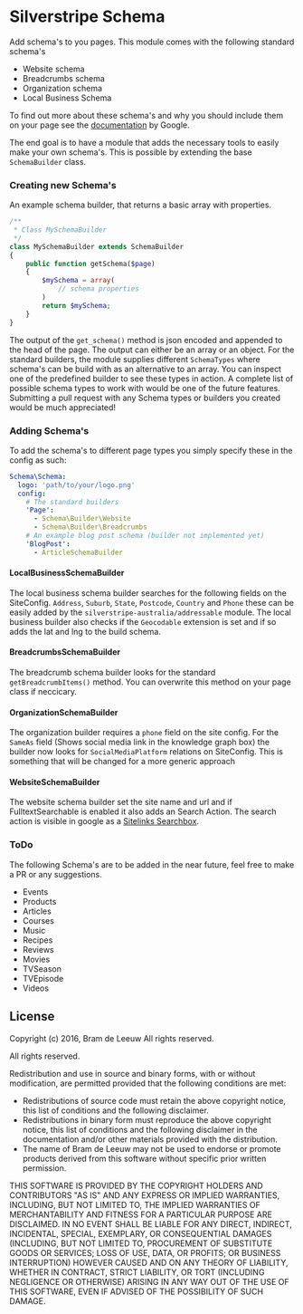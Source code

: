 # Silverstripe Schema

Add schema's to you pages. This module comes with the following standard schema's
- Website schema
- Breadcrumbs schema
- Organization schema
- Local Business Schema

To find out more about these schema's and why you should include them on your page see the [documentation](https://developers.google.com/search/docs/data-types/data-type-selector) by Google.

The end goal is to have a module that adds the necessary tools to easily make your own schema's. This is possible by extending the base `SchemaBuilder` class.
 
### Creating new Schema's
 
An example schema builder, that returns a basic array with properties.
```php
/**
 * Class MySchemaBuilder
 */
class MySchemaBuilder extends SchemaBuilder 
{
    public function getSchema($page)
    {
        $mySchema = array(
            // schema properties
        )
        return $mySchema;
    }
}
```
The output of the `get_schema()` method is json encoded and appended to the head of the page.
The output can either be an array or an object. For the standard builders, the module supplies different `SchemaTypes` where schema's can be build with as an alternative to an array.
You can inspect one of the predefined builder to see these types in action. A complete list of possible schema types to work with would be 
one of the future features. Submitting a pull request with any Schema types or builders you created would be much appreciated!  

### Adding Schema's

To add the schema's to different page types you simply specify these in the config as such:
```yaml
Schema\Schema:
  logo: 'path/to/your/logo.png'
  config:
    # The standard builders
    'Page':
      - Schema\Builder\Website
      - Schema\Builder\Breadcrumbs
    # An example blog post schema (builder not implemented yet)
    'BlogPost':
      - ArticleSchemaBuilder
```

#### LocalBusinessSchemaBuilder

The local business schema builder searches for the following fields on the SiteConfig. `Address`, `Suburb`, `State`, `Postcode`, `Country` and `Phone` these can be easily added by the `silverstripe-australia/addressable` module. 
The local business builder also checks if the `Geocodable` extension is set and if so adds the lat and lng to the build schema. 

#### BreadcrumbsSchemaBuilder

The breadcrumb schema builder looks for the standard `getBreadcrumbItems()` method. 
You can overwrite this method on your page class if neccicary.

#### OrganizationSchemaBuilder

The organization builder requires a `phone` field on the site config. 
For the `SameAs` field (Shows social media link in the knowledge graph box) the builder now looks for `SocialMediaPlatform` relations on SiteConfig. 
This is something that will be changed for a more generic approach  

#### WebsiteSchemaBuilder

The website schema builder set the site name and url and if FulltextSearchable is enabled it also adds an Search Action. 
The search action is visible in google as a [Sitelinks Searchbox](https://developers.google.com/search/docs/data-types/sitelinks-searchbox).

### ToDo

The following Schema's are to be added in the near future, feel free to make a PR or any suggestions.

- Events
- Products
- Articles
- Courses
- Music
- Recipes
- Reviews
- Movies
- TVSeason
- TVEpisode
- Videos

## License

Copyright (c) 2016, Bram de Leeuw
All rights reserved.

All rights reserved.

Redistribution and use in source and binary forms, with or without
modification, are permitted provided that the following conditions are met:

 * Redistributions of source code must retain the above copyright
   notice, this list of conditions and the following disclaimer.
 * Redistributions in binary form must reproduce the above copyright
   notice, this list of conditions and the following disclaimer in the
   documentation and/or other materials provided with the distribution.
 * The name of Bram de Leeuw may not be used to endorse or promote products
   derived from this software without specific prior written permission.

THIS SOFTWARE IS PROVIDED BY THE COPYRIGHT HOLDERS AND CONTRIBUTORS "AS IS" AND
ANY EXPRESS OR IMPLIED WARRANTIES, INCLUDING, BUT NOT LIMITED TO, THE IMPLIED
WARRANTIES OF MERCHANTABILITY AND FITNESS FOR A PARTICULAR PURPOSE ARE
DISCLAIMED. IN NO EVENT SHALL <COPYRIGHT HOLDER> BE LIABLE FOR ANY
DIRECT, INDIRECT, INCIDENTAL, SPECIAL, EXEMPLARY, OR CONSEQUENTIAL DAMAGES
(INCLUDING, BUT NOT LIMITED TO, PROCUREMENT OF SUBSTITUTE GOODS OR SERVICES;
LOSS OF USE, DATA, OR PROFITS; OR BUSINESS INTERRUPTION) HOWEVER CAUSED AND
ON ANY THEORY OF LIABILITY, WHETHER IN CONTRACT, STRICT LIABILITY, OR TORT
(INCLUDING NEGLIGENCE OR OTHERWISE) ARISING IN ANY WAY OUT OF THE USE OF THIS
SOFTWARE, EVEN IF ADVISED OF THE POSSIBILITY OF SUCH DAMAGE.